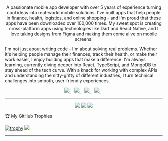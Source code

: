 <h1 align='center'></h1>
<p align='center'>
A passionate mobile app developer with over 5 years of experience turning cool ideas into real-world mobile solutions. I've built apps that help people in finance, health, logistics, and online shopping - and I'm proud that these apps have been downloaded over 100,000 times. My sweet spot is creating cross-platform apps using technologies like Dart and React Native, and I love taking designs from Figma and making them come alive on mobile screens. 

I'm not just about writing code - I'm about solving real problems. Whether it's helping people manage their finances, track their health, or make their work easier, I enjoy building apps that make a difference. I'm always learning, currently diving deeper into React, TypeScript, and MongoDB to stay ahead of the tech curve. With a knack for working with complex APIs and understanding the nitty-gritty of different industries, I turn technical challenges into smooth, user-friendly experiences.
</p>
<p align='center'>
<p align="center" width="50%" height="50%">
</p>
<p align="center">
<a href="https://wa.me/2347012053471?text=Hello Henry I need you for a gig">
  <img src="https://img.shields.io/badge/WHATSAPP-%2325D366.svg?&style=for-the-badge&logo=whatsapp&logoColor=white" />
</a>&nbsp;&nbsp;
<a href="https://twitter.com/henry_dykee">
  <img src="https://img.shields.io/badge/twitter-%231DA1F2.svg?&style=for-the-badge&logo=twitter&logoColor=white" />
</a>&nbsp;&nbsp;
<a href="https://www.linkedin.com/in/ugochukwu-dike-33027b175/">
  <img src="https://img.shields.io/badge/linkedin-%230077B5.svg?&style=for-the-badge&logo=linkedin&logoColor=white" />
</a>&nbsp;&nbsp;
<a href="mailto:dykeehenry@gmail.com">
  <img src="https://img.shields.io/badge/email me-%23D14836.svg?&style=for-the-badge&logo=gmail&logoColor=white" />
</a>&nbsp;&nbsp;
<hr>
</p>
<p align="center">
  <img src ="https://github-readme-stats.vercel.app/api?username=Henrydykee&show_icons=true&count_private=true&theme=darcula&hide_border=true&hide=issues,contribs&bg_color=00000000">
  <img src ="https://github-readme-stats.vercel.app/api/top-langs/?username=Henrydykee&layout=compact&hide_border=true&theme=darcula&bg_color=00000000&langs_count=6">
  <img src ="https://github-readme-streak-stats.herokuapp.com?user=Henrydykee&theme=darcula&hide_border=true&background=FFFFFF00">
</p>
 🏆 My GitHub Trophies
 
[![trophy](https://github-profile-trophy.vercel.app/?username=Henrydykee&theme=onedark&margin-w=15&margin-h=15)](https://www.buymeacoffee.com/pantani)
 <img src="https://github-readme-activity-graph.vercel.app/graph?username=Henrydykee&theme=xcode&hide_border=true" />

<hr>

